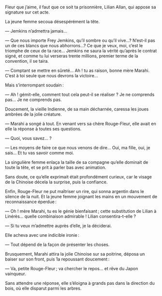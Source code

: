 Fleur que j’aime, il faut que ce soit ta prisonnière, Lilian Allan, qui appose sa signature sur cet acte.

La jeune femme secoua désespérément la tête.

— Jemkins n’admettra jamais...

— Que nous importe Frey Jemkins, qu’il sombre ou qu’il vive...? N’est-il
pas un de ces blancs que nous abhorrons...? Ce que je veux, moi, c’est le
triomphe de ceux de ta race... Jemkins ne saura la vérité qu’après le contrat signé, et comme tu lui verseras trente millions, premier terme de la
convention, il se taira.

— Comptant se mettre en sûreté... Ah ! tu as raison, bonne mère Marahi. C’est à toi seule que nous devrons la victoire...

Mais s’interrompant soudain :

— Ah ! gémit-elle, comment tout cela peut-il se réaliser ? Je ne comprends pas... Je ne comprends pas.

Doucement, la vieille Indienne, de sa main décharnée, caressa les joues
ambrées de la jolie créature.

— Marahi a songé à tout. En venant vers sa chère Rouge-Fleur, elle avait
en elle la réponse à toutes ses questions.

— Quoi, vous savez... ?

— Les moyens de faire ce que nous venons de dire... Oui, ma fille, oui,
je sais... Et tu vas savoir comme moi.

La singulière femme enlaça la taille de sa compagne qu’elle dominait de
toute la tête, et se prit à parler bas avec animation.

Sans doute, ce qu’elle exprimait était profondément curieux, car le visage
de la Chinoise décela la surprise, puis la confiance.

Enfin, Rouge-Fleur ne put maîtriser un rire, qui sonna argentin dans le
silence de la nuit. Et la jeune femme joignant les mains en un mouvement
de reconnaissance éperdue :

— Oh ! mère Marahi, tu es le génie bienfaisant ; cette substitution de
Lilian à Linérès... quelle combinaison admirable ! Lilian consentira-t-elle ?

— Si tu veux m’admettre auprès d’elle, je la déciderai.

Elle acheva avec une indicible ironie :

— Tout dépend de la façon de présenter les choses.

Brusquement, Marahi attira la jolie Chinoise sur sa poitrine, déposa un
baiser sur son front, puis 1a repoussant doucement :

— Va, petite Rouge-Fleur ; va chercher le repos... et rêve du Japon vainqueur.

Sans attendre une réponse, elle s’éloigna à grands pas dans la direction
du bois, où elle disparut parmi les arbres.
